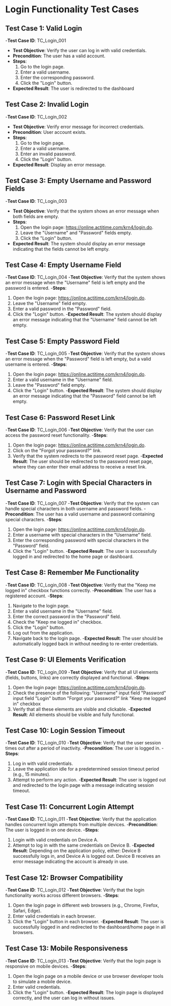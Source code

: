 # Login Functionality Test Cases

## Test Case 1: Valid Login
-**Test Case ID**: TC_Login_001
- **Test Objective**: Verify the user can log in with valid credentials.
- **Precondition**: The user has a valid account.
- **Steps**:
  1. Go to the login page.
  2. Enter a valid username.
  3. Enter the corresponding password.
  4. Click the "Login" button.
- **Expected Result**: The user is redirected to the dashboard

## Test Case 2: Invalid Login
-**Test Case ID**: TC_Login_002
- **Test Objective**: Verify error message for incorrect credentials.
- **Precondition**: User account exists.
- **Steps**:
  1. Go to the login page.
  2. Enter a valid username.
  3. Enter an invalid password.
  4. Click the "Login" button.
- **Expected Result**: Display an error message.

## Test Case 3: Empty Username and Password Fields
-**Test Case ID**: TC_Login_003
- **Test Objective**: Verify that the system shows an error message when both fields are empty.
- **Steps**:
  1. Open the login page: https://online.actitime.com/krn4/login.do.
  2. Leave the "Username" and "Password" fields empty.
  3. Click the "Login" button.
- **Expected Result**: The system should display an error message indicating that the fields cannot be left empty.

## Test Case 4: Empty Username Field
-**Test Case ID**: TC_Login_004
-**Test Objective**: Verify that the system shows an error message when the "Username" field is left empty and the password is entered.
-**Steps**:
  1. Open the login page: https://online.actitime.com/krn4/login.do.
  2. Leave the "Username" field empty.
  3. Enter a valid password in the "Password" field.
  4. Click the "Login" button.
-**Expected Result**: The system should display an error message indicating that the "Username" field cannot be left empty.

## Test Case 5: Empty Password Field
-**Test Case ID**: TC_Login_005
-**Test Objective**: Verify that the system shows an error message when the "Password" field is left empty, but a valid username is entered.
-**Steps**:
  1. Open the login page: https://online.actitime.com/krn4/login.do.
  2. Enter a valid username in the "Username" field.
  3. Leave the "Password" field empty.
  4. Click the "Login" button.
-**Expected Result**: The system should display an error message indicating that the "Password" field cannot be left empty.

## Test Case 6: Password Reset Link
-**Test Case ID**: TC_Login_006
-**Test Objective**: Verify that the user can access the password reset functionality.
-**Steps**:
  1. Open the login page: https://online.actitime.com/krn4/login.do.
  2. Click on the "Forgot your password?" link.
  3. Verify that the system redirects to the password reset page.
-**Expected Result**: The user should be redirected to the password reset page, where they can enter their email address to receive a reset link.

## Test Case 7: Login with Special Characters in Username and Password
-**Test Case ID**: TC_Login_007
-**Test Objective**: Verify that the system can handle special characters in both username and password fields.
-**Precondition**: The user has a valid username and password containing special characters.
-**Steps**:
  1. Open the login page: https://online.actitime.com/krn4/login.do.
  2. Enter a username with special characters in the "Username" field.
  3. Enter the corresponding password with special characters in the "Password" field.
  4. Click the "Login" button.
-**Expected Result**: The user is successfully logged in and redirected to the home page or dashboard.

## Test Case 8: Remember Me Functionality
-**Test Case ID**: TC_Login_008
-**Test Objective**: Verify that the "Keep me logged in" checkbox functions correctly.
-**Precondition**: The user has a registered account.
-**Steps**:
  1. Navigate to the login page.
  2. Enter a valid username in the "Username" field.
  3. Enter the correct password in the "Password" field.
  4. Check the "Keep me logged in" checkbox.
  5. Click the "Login" button.
  6. Log out from the application.
  7. Navigate back to the login page.
-**Expected Result**: The user should be automatically logged back in without needing to re-enter credentials.

## Test Case 9: UI Elements Verification
-**Test Case ID**: TC_Login_009
-**Test Objective**: Verify that all UI elements (fields, buttons, links) are correctly displayed and functional.
-**Steps**:
  1. Open the login page: https://online.actitime.com/krn4/login.do.
  2. Check the presence of the following:
    "Username" input field
    "Password" input field
    "Login" button
    "Forgot your password?" link
    "Keep me logged in" checkbox
  3. Verify that all these elements are visible and clickable.
-**Expected Result**: All elements should be visible and fully functional.

## Test Case 10: Login Session Timeout
-**Test Case ID**: TC_Login_010
-**Test Objective**: Verify that the user session times out after a period of inactivity.
-**Precondition**:  The user is logged in.
-**Steps**:
  1. Log in with valid credentials.
  2. Leave the application idle for a predetermined session timeout period (e.g., 15 minutes).
  3. Attempt to perform any action.
-**Expected Result**: The user is logged out and redirected to the login page with a message indicating session timeout.

## Test Case 11: Concurrent Login Attempt
-**Test Case ID**: TC_Login_011
-**Test Objective**: Verify that the application handles concurrent login attempts from multiple devices.
-**Precondition**: The user is logged in on one device.
-**Steps**:
  1. Login with valid credentials on Device A.
  2. Attempt to log in with the same credentials on Device B.
-**Expected Result**: Depending on the application policy, either:
    Device B successfully logs in, and Device A is logged out.
    Device B receives an error message indicating the account is already in use.

## Test Case 12: Browser Compatibility
-**Test Case ID**: TC_Login_012
-**Test Objective**: Verify that the login functionality works across different browsers.
-**Steps**:
  1. Open the login page in different web browsers (e.g., Chrome, Firefox, Safari, Edge).
  2. Enter valid credentials in each browser.
  3. Click the "Login" button in each browser.
-**Expected Result**: The user is successfully logged in and redirected to the dashboard/home page in all browsers.

## Test Case 13: Mobile Responsiveness
-**Test Case ID**: TC_Login_013
-**Test Objective**: Verify that the login page is responsive on mobile devices.
-**Steps**:
  1. Open the login page on a mobile device or use browser developer tools to simulate a mobile device.
  2. Enter valid credentials.
  3. Click the "Login" button.
-**Expected Result**: The login page is displayed correctly, and the user can log in without issues.







